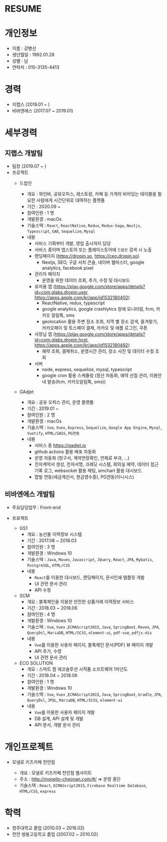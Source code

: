 # RESUME

# 개인정보

- 이름 : 강병선
- 생년월일 : 1992.01.28
- 성별 : 남
- 연락처 : 010-3135-4413

# 경력

- 지랩스 (2019.01 ~ )
- 비바엔에스 (2017.07 ~ 2019.01)

# 세부경력

## 지랩스 개발팀
- 팀장 (2019.07 ~ )
- 프로젝트
  - 드랍인
    - 개요 : 와인바, 공유오피스, 레스토랑, 카페 등 가게의 비어있는 테이블을 필요한 사람에게 시간단위로 대여하는 플랫폼
    - 기간 : 2020.09 ~ 
    - 참여인원 : 1 명
    - 개발환경 : macOs
    - 기술스택 : `React`, `ReactNative`, `Redux`, `Redux-Saga`, `Nextjs`, `Typescript`, `GAE`, `Sequelize`, `Mysql`
    - 내용
      - 서비스 기획부터 개발, 영업 출시까지 담당
      - 서비스 중이며 앱스토어 또는 플레이스토어에 `드랍인` 검색 시 노출
      - 랜딩페이지 (https://dropin.so, https://ceo.dropin.so)
        - Nextjs, SEO, 구글 서치 콘솔, 네이버 웹마스터, google analytics, facebook pixel
      - 관리자 페이지
        - 운영을 위한 데이터 조회, 추가, 수정 및 대시보드
      - 유저용 앱 (https://play.google.com/store/apps/details?id=com.glabs.dropin.user, https://apps.apple.com/kr/app/id1532180402)
        - ReactNative, redux, typescript
        - google analytics, google crashlytics 장애 모니터링, fcm, 카카오 알림톡, sms
        - geolocation 활용 주변 장소 조회, 지역 별 장소 검색, 즐겨찾기, 카카오페이 및 토스페이 결제, 카카오 및 애플 로그인, 쿠폰
      - 사장님 앱 (https://play.google.com/store/apps/details?id=com.glabs.dropin.host, https://apps.apple.com/kr/app/id1532180492)
        - 예약 조회, 결제취소, 운영시간 관리, 장소 사진 및 데이터 수정 조회
      - 서버
        - node, express, sequelize, mysql, typescript
        - google cron 활용 스케쥴링 (정산 자동화, 예약 선점 관리, 이용안내 발송(fcm, 카카오알림톡, sms))

  - GAdjet
    - 개요 : 공유 오피스 관리, 운영 플랫폼
    - 기간 : 2019.01 ~
    - 참여인원 : 2 명
    - 개발환경 : macOs
    - 기술스택 : `Vue`, `Vuex`, `Express`, `Sequelize`, `Google App Engine`, `Mysql`, `Vuetify`, `HTML/SASS`, `PG연동`
    - 내용
      - 서비스 중 https://gadjet.io
      - github actions 활용 배포 자동화
      - 운영 자동화 (청구서, 계약연장확인, 연체료 부과, ...)
      - 전자계약서 생성, 전자서명, 크레딧 시스템, 회의실 예약, 데이터 접근 기록 로그, websocket 활용 채팅, amchart 활용 대시보드
      - 팝빌 연동(세금계산서, 현금영수증), PG연동(이니시스)


## 비바엔에스 개발팀

- 주요담당업무 : Front-end

- 프로젝트
  - GS1
    - 개요 : 농산물 이력정보 시스템
    - 기간 : 2017.08 ~ 2018.03
    - 참여인원 : 3 명
    - 개발환경 : Windows 10
    - 기술스택 : `Java`, `Maven`, `Javascript`, `JQuery`, `React`, `JPA`, `Mybatis`, `PostgreSQL`, `HTML/CSS`
    - 내용
      - `React`를 이용한 대시보드, 랜딩페이지, 문서인쇄 템플릿 개발
      - UI 관련 문서 관리
      - API 수정
  - SCM
    - 개요 : 블록체인을 이용한 안전한 상품거래 이력정보 서비스
    - 기간 : 2018.03 ~ 2018.06
    - 참여인원 : 4 명
    - 개발환경 : Windows 10
    - 기술스택 : `Vue`, `Vuex` ,`ECMAScript2015`, `Java`, `SpringBoot`, `Maven`, `JPA`, `QueryDsl`, `MariaDB`, `HTML/SCSS`, `element-ui`, `pdf-vue`, `pdfjs-dis`
    - 내용
      - `Vue`를 이용한 사용자 페이지, 블록체인 문서(PDF) 뷰 페이지 개발
      - API 추가, 수정
      - UI 관련 문서 관리
  - ECO SOLUTION
    - 개요 : 스마트 팜 에코솔루션 시작품 소프트웨어 1차년도
    - 기간 : 2018.04 ~ 2018.06
    - 참여인원 : 1 명
    - 개발환경 : Windows 10
    - 기술스택 : `Vue`, `Vuex` ,`ECMAScript2015`, `Java`, `SpringBoot`, `Gradle`, `JPA`, `QueryDsl`, `JPQL`, `MariaDB`, `HTML/SCSS`, `element-ui`
    - 내용
      - `Vue`를 이용한 사용자 페이지 개발
      - DB 설계, API 설계 및 개발
      - API 문서, 개발 문서 관리

# 개인프로젝트

- 모넬로 키즈카페 천안점

  - 개요 : 모넬로 키즈카페 천안점 웹사이트
  - 주소 : http://monello-cheonan.com/#/ => 운영 중단
  - 기술스택 : `React`, `ECMAScript2015`, `Firebase Realtime Database`, `HTML/CSS`, `express`

# 학력

- 청주대학교 졸업 (2010.03 ~ 2016.02)
- 천안 쌍용고등학교 졸업 (2007.02 ~ 2010.02)
